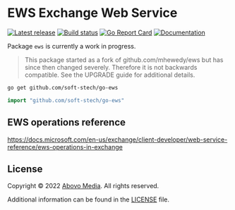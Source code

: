 EWS Exchange Web Service
========================
[![Latest release][latest-release-img]][latest-release-url]
[![Build status][build-status-img]][build-status-url]
[![Go Report Card][report-img]][report-url]
[![Documentation][doc-img]][doc-url]

[latest-release-img]: https://img.shields.io/github/release/Abovo-Media/go-ews.svg?label=latest
[latest-release-url]: https://github.com/soft-stech/go-ews/releases
[build-status-img]: https://github.com/soft-stech/go-ews/workflows/Test/badge.svg
[build-status-url]: https://github.com/soft-stech/go-ews/actions?query=workflow%3ATest
[report-img]: https://goreportcard.com/badge/github.com/soft-stech/go-ews
[report-url]: https://goreportcard.com/report/github.com/soft-stech/go-ews
[doc-img]: https://godoc.org/github.com/soft-stech/go-ews?status.svg
[doc-url]: https://pkg.go.dev/github.com/soft-stech/go-ews

Package `ews` is currently a work in progress.

> This package started as a fork of github.com/mhewedy/ews but has since then 
changed severely. Therefore it is not backwards compatible. See the UPGRADE 
guide for additional details.

```sh
go get github.com/soft-stech/go-ews
```

```go
import "github.com/soft-stech/go-ews"
```

## EWS operations reference
https://docs.microsoft.com/en-us/exchange/client-developer/web-service-reference/ews-operations-in-exchange

## License
Copyright © 2022 [Abovo Media](https://www.abovomedia.nl/). All rights reserved.

Additional information can be found in the [LICENSE](LICENSE) file.

